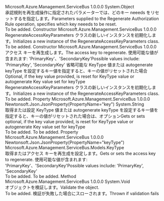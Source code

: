 <Type Name="RegenerateAccessKeyParameters" FullName="Microsoft.Azure.Management.ServiceBus.Models.RegenerateAccessKeyParameters">
  <TypeSignature Language="C#" Value="public class RegenerateAccessKeyParameters" />
  <TypeSignature Language="ILAsm" Value=".class public auto ansi beforefieldinit RegenerateAccessKeyParameters extends System.Object" />
  <TypeSignature Language="DocId" Value="T:Microsoft.Azure.Management.ServiceBus.Models.RegenerateAccessKeyParameters" />
  <TypeSignature Language="VB.NET" Value="Public Class RegenerateAccessKeyParameters" />
  <TypeSignature Language="F#" Value="type RegenerateAccessKeyParameters = class" />
  <AssemblyInfo>
    <AssemblyName>Microsoft.Azure.Management.ServiceBus</AssemblyName>
    <AssemblyVersion>1.0.0.0</AssemblyVersion>
  </AssemblyInfo>
  <Base>
    <BaseTypeName>System.Object</BaseTypeName>
  </Base>
  <Interfaces />
  <Docs>
    <summary>
            <span data-ttu-id="7e827-101">承認規則を再生成操作に指定されたパラメーターでは、どのキー neeeds をリセットするを指定します。</span><span class="sxs-lookup"><span data-stu-id="7e827-101">Parameters supplied to the Regenerate Authorization Rule operation, specifies which key neeeds to be reset.</span></span>
            </summary>
    <remarks>To be added.</remarks>
  </Docs>
  <Members>
    <Member MemberName=".ctor">
      <MemberSignature Language="C#" Value="public RegenerateAccessKeyParameters ();" />
      <MemberSignature Language="ILAsm" Value=".method public hidebysig specialname rtspecialname instance void .ctor() cil managed" />
      <MemberSignature Language="DocId" Value="M:Microsoft.Azure.Management.ServiceBus.Models.RegenerateAccessKeyParameters.#ctor" />
      <MemberSignature Language="VB.NET" Value="Public Sub New ()" />
      <MemberType>Constructor</MemberType>
      <AssemblyInfo>
        <AssemblyName>Microsoft.Azure.Management.ServiceBus</AssemblyName>
        <AssemblyVersion>1.0.0.0</AssemblyVersion>
      </AssemblyInfo>
      <Parameters />
      <Docs>
        <summary>
            <span data-ttu-id="7e827-102">RegenerateAccessKeyParameters クラスの新しいインスタンスを初期化します。</span><span class="sxs-lookup"><span data-stu-id="7e827-102">Initializes a new instance of the RegenerateAccessKeyParameters class.</span></span>
            </summary>
        <remarks>To be added.</remarks>
      </Docs>
    </Member>
    <Member MemberName=".ctor">
      <MemberSignature Language="C#" Value="public RegenerateAccessKeyParameters (Microsoft.Azure.Management.ServiceBus.Models.KeyType keyType, string key = null);" />
      <MemberSignature Language="ILAsm" Value=".method public hidebysig specialname rtspecialname instance void .ctor(valuetype Microsoft.Azure.Management.ServiceBus.Models.KeyType keyType, string key) cil managed" />
      <MemberSignature Language="DocId" Value="M:Microsoft.Azure.Management.ServiceBus.Models.RegenerateAccessKeyParameters.#ctor(Microsoft.Azure.Management.ServiceBus.Models.KeyType,System.String)" />
      <MemberSignature Language="F#" Value="new Microsoft.Azure.Management.ServiceBus.Models.RegenerateAccessKeyParameters : Microsoft.Azure.Management.ServiceBus.Models.KeyType * string -&gt; Microsoft.Azure.Management.ServiceBus.Models.RegenerateAccessKeyParameters" Usage="new Microsoft.Azure.Management.ServiceBus.Models.RegenerateAccessKeyParameters (keyType, key)" />
      <MemberType>Constructor</MemberType>
      <AssemblyInfo>
        <AssemblyName>Microsoft.Azure.Management.ServiceBus</AssemblyName>
        <AssemblyVersion>1.0.0.0</AssemblyVersion>
      </AssemblyInfo>
      <Parameters>
        <Parameter Name="keyType" Type="Microsoft.Azure.Management.ServiceBus.Models.KeyType" />
        <Parameter Name="key" Type="System.String" />
      </Parameters>
      <Docs>
        <param name="keyType"><span data-ttu-id="7e827-103">アクセス キーを再生成します。</span><span class="sxs-lookup"><span data-stu-id="7e827-103">The access key to regenerate.</span></span> <span data-ttu-id="7e827-104">使用可能な値が含まれます: 'PrimaryKey'、'SecondaryKey'</span><span class="sxs-lookup"><span data-stu-id="7e827-104">Possible values include: 'PrimaryKey', 'SecondaryKey'</span></span></param>
        <param name="key"><span data-ttu-id="7e827-105">省略可能な KeyType 値または autogenerate keyType を設定するキー値を指定すると、キーの値がリセットされた場合</span><span class="sxs-lookup"><span data-stu-id="7e827-105">Optional, if the key value provided, is reset for KeyType value or autogenerate Key value set for keyType</span></span></param>
        <summary>
            <span data-ttu-id="7e827-106">RegenerateAccessKeyParameters クラスの新しいインスタンスを初期化します。</span><span class="sxs-lookup"><span data-stu-id="7e827-106">Initializes a new instance of the RegenerateAccessKeyParameters class.</span></span>
            </summary>
        <remarks>To be added.</remarks>
      </Docs>
    </Member>
    <Member MemberName="Key">
      <MemberSignature Language="C#" Value="public string Key { get; set; }" />
      <MemberSignature Language="ILAsm" Value=".property instance string Key" />
      <MemberSignature Language="DocId" Value="P:Microsoft.Azure.Management.ServiceBus.Models.RegenerateAccessKeyParameters.Key" />
      <MemberSignature Language="VB.NET" Value="Public Property Key As String" />
      <MemberSignature Language="F#" Value="member this.Key : string with get, set" Usage="Microsoft.Azure.Management.ServiceBus.Models.RegenerateAccessKeyParameters.Key" />
      <MemberType>Property</MemberType>
      <AssemblyInfo>
        <AssemblyName>Microsoft.Azure.Management.ServiceBus</AssemblyName>
        <AssemblyVersion>1.0.0.0</AssemblyVersion>
      </AssemblyInfo>
      <Attributes>
        <Attribute>
          <AttributeName>Newtonsoft.Json.JsonProperty(PropertyName="key")</AttributeName>
        </Attribute>
      </Attributes>
      <ReturnValue>
        <ReturnType>System.String</ReturnType>
      </ReturnValue>
      <Docs>
        <summary>
            <span data-ttu-id="7e827-107">取得または設定 KeyType 値または autogenerate keyType を設定するキー値を指定すると、キーの値がリセットされた場合は、オプション</span><span class="sxs-lookup"><span data-stu-id="7e827-107">Gets or sets optional, if the key value provided, is reset for KeyType value or autogenerate Key value set for keyType</span></span>
            </summary>
        <value>To be added.</value>
        <remarks>To be added.</remarks>
      </Docs>
    </Member>
    <Member MemberName="KeyType">
      <MemberSignature Language="C#" Value="public Microsoft.Azure.Management.ServiceBus.Models.KeyType KeyType { get; set; }" />
      <MemberSignature Language="ILAsm" Value=".property instance valuetype Microsoft.Azure.Management.ServiceBus.Models.KeyType KeyType" />
      <MemberSignature Language="DocId" Value="P:Microsoft.Azure.Management.ServiceBus.Models.RegenerateAccessKeyParameters.KeyType" />
      <MemberSignature Language="VB.NET" Value="Public Property KeyType As KeyType" />
      <MemberSignature Language="F#" Value="member this.KeyType : Microsoft.Azure.Management.ServiceBus.Models.KeyType with get, set" Usage="Microsoft.Azure.Management.ServiceBus.Models.RegenerateAccessKeyParameters.KeyType" />
      <MemberType>Property</MemberType>
      <AssemblyInfo>
        <AssemblyName>Microsoft.Azure.Management.ServiceBus</AssemblyName>
        <AssemblyVersion>1.0.0.0</AssemblyVersion>
      </AssemblyInfo>
      <Attributes>
        <Attribute>
          <AttributeName>Newtonsoft.Json.JsonProperty(PropertyName="keyType")</AttributeName>
        </Attribute>
      </Attributes>
      <ReturnValue>
        <ReturnType>Microsoft.Azure.Management.ServiceBus.Models.KeyType</ReturnType>
      </ReturnValue>
      <Docs>
        <summary>
            <span data-ttu-id="7e827-108">取得またはアクセス キーを再生成を設定します。</span><span class="sxs-lookup"><span data-stu-id="7e827-108">Gets or sets the access key to regenerate.</span></span> <span data-ttu-id="7e827-109">使用可能な値が含まれます: 'PrimaryKey'、'SecondaryKey'</span><span class="sxs-lookup"><span data-stu-id="7e827-109">Possible values include: 'PrimaryKey', 'SecondaryKey'</span></span>
            </summary>
        <value>To be added.</value>
        <remarks>To be added.</remarks>
      </Docs>
    </Member>
    <Member MemberName="Validate">
      <MemberSignature Language="C#" Value="public virtual void Validate ();" />
      <MemberSignature Language="ILAsm" Value=".method public hidebysig newslot virtual instance void Validate() cil managed" />
      <MemberSignature Language="DocId" Value="M:Microsoft.Azure.Management.ServiceBus.Models.RegenerateAccessKeyParameters.Validate" />
      <MemberSignature Language="VB.NET" Value="Public Overridable Sub Validate ()" />
      <MemberSignature Language="F#" Value="abstract member Validate : unit -&gt; unit&#xA;override this.Validate : unit -&gt; unit" Usage="regenerateAccessKeyParameters.Validate " />
      <MemberType>Method</MemberType>
      <AssemblyInfo>
        <AssemblyName>Microsoft.Azure.Management.ServiceBus</AssemblyName>
        <AssemblyVersion>1.0.0.0</AssemblyVersion>
      </AssemblyInfo>
      <ReturnValue>
        <ReturnType>System.Void</ReturnType>
      </ReturnValue>
      <Parameters />
      <Docs>
        <summary>
            <span data-ttu-id="7e827-110">オブジェクトを検証します。</span><span class="sxs-lookup"><span data-stu-id="7e827-110">Validate the object.</span></span>
            </summary>
        <remarks>To be added.</remarks>
        <exception cref="T:Microsoft.Rest.ValidationException">
            <span data-ttu-id="7e827-111">検証が失敗した場合にスローされます。</span><span class="sxs-lookup"><span data-stu-id="7e827-111">Thrown if validation fails</span></span>
            </exception>
      </Docs>
    </Member>
  </Members>
</Type>